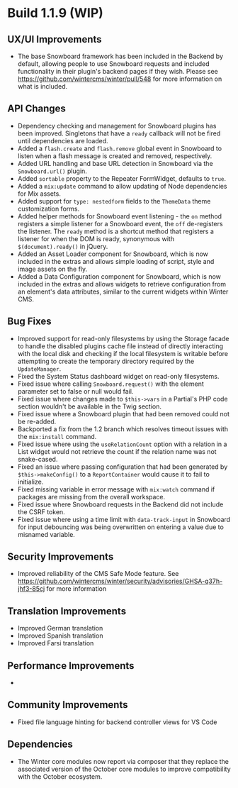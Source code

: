 # Build 1.1.9 (WIP)

## UX/UI Improvements
- The base Snowboard framework has been included in the Backend by default, allowing people to use Snowboard requests and included functionality in their plugin's backend pages if they wish. Please see https://github.com/wintercms/winter/pull/548 for more information on what is included.

## API Changes
- Dependency checking and management for Snowboard plugins has been improved. Singletons that have a `ready` callback will not be fired until dependencies are loaded.
- Added a `flash.create` and `flash.remove` global event in Snowboard to listen when a flash message is created and removed, respectively.
- Added URL handling and base URL detection in Snowboard via the `Snowboard.url()` plugin.
- Added `sortable` property to the Repeater FormWidget, defaults to `true`.
- Added a `mix:update` command to allow updating of Node dependencies for Mix assets.
- Added support for `type: nestedform` fields to the `ThemeData` theme customization forms.
- Added helper methods for Snowboard event listening - the `on` method registers a simple listener for a Snowboard event, the `off` de-registers the listener. The `ready` method is a shortcut method that registers a listener for when the DOM is ready, synonymous with `$(document).ready()` in jQuery.
- Added an Asset Loader component for Snowboard, which is now included in the extras and allows simple loading of script, style and image assets on the fly.
- Added a Data Configuration component for Snowboard, which is now included in the extras and allows widgets to retrieve configuration from an element's data attributes, similar to the current widgets within Winter CMS.

## Bug Fixes
- Improved support for read-only filesystems by using the Storage facade to handle the disabled plugins cache file instead of directly interacting with the local disk and checking if the local filesystem is writable before attempting to create the temporary directory required by the `UpdateManager`.
- Fixed the System Status dashboard widget on read-only filesystems.
- Fixed issue where calling `Snowboard.request()` with the element parameter set to false or null would fail.
- Fixed issue where changes made to `$this->vars` in a Partial's PHP code section wouldn't be available in the Twig section.
- Fixed issue where a Snowboard plugin that had been removed could not be re-added.
- Backported a fix from the 1.2 branch which resolves timeout issues with the `mix:install` command.
- Fixed issue where using the `useRelationCount` option with a relation in a List widget would not retrieve the count if the relation name was not snake-cased.
- Fixed an issue where passing configuration that had been generated by `$this->makeConfig()` to a `ReportContainer` would cause it to fail to initialize.
- Fixed missing variable in error message with `mix:watch` command if packages are missing from the overall workspace.
- Fixed issue where Snowboard requests in the Backend did not include the CSRF token.
- Fixed issue where using a time limit with `data-track-input` in Snowboard for input debouncing was being overwritten on entering a value due to misnamed variable.

## Security Improvements
- Improved reliability of the CMS Safe Mode feature. See https://github.com/wintercms/winter/security/advisories/GHSA-q37h-jhf3-85cj for more information

## Translation Improvements
- Improved German translation
- Improved Spanish translation
- Improved Farsi translation

## Performance Improvements
-

## Community Improvements
- Fixed file language hinting for backend controller views for VS Code

## Dependencies
- The Winter core modules now report via composer that they replace the associated version of the October core modules to improve compatibility with the October ecosystem.
